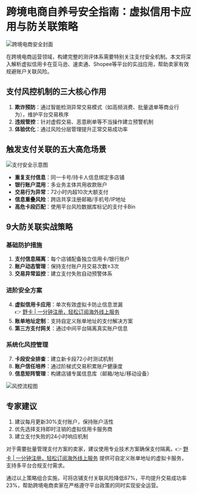 # 跨境电商自养号安全指南：虚拟信用卡应用与防关联策略

![跨境电商安全封面](https://bbtdd.com/wp-content/uploads/img/354697597819.webp@1192w)

在跨境电商运营领域，构建完整的测评体系需要特别关注支付安全机制。本文将深入解析虚拟信用卡在亚马逊、速卖通、Shopee等平台的实战应用，帮助卖家有效规避账户关联风险。

## 支付风控机制的三大核心作用
1. **欺诈预防**：通过智能检测异常交易模式（如高频消费、批量退单等商业行为），维护平台交易秩序
2. **违规管控**：针对虚假交易、恶意刷单等不当操作建立预警机制
3. **体验优化**：通过风险分层管理提升正常交易成功率

## 触发支付关联的五大高危场景
![支付安全示意图](https://bbtdd.com/wp-content/uploads/img/846694247635607.webp@1192w)

- **重复支付信息**：同一卡号/持卡人信息绑定多店铺
- **银行账户混用**：多业务主体共用收款账户
- **交易行为异常**：72小时内超10次大额支付
- **信息重叠风险**：跨店共享注册邮箱/手机号/IP地址
- **高危卡段匹配**：使用平台风险数据库标记的支付卡Bin

## 9大防关联实战策略

### 基础防护措施
1. **支付信息隔离**：每个店铺配备独立信用卡/银行账户
2. **账户动态管理**：保持支付账户月交易次数≥3次
3. **交易异常监控**：建立支付失败自动预警体系

### 进阶安全方案
4. **虚拟信用卡应用**：单次有效虚拟卡防止信息泄漏  
   👉 [野卡 | 一分钟注册，轻松订阅海外线上服务](https://bbtdd.com/yeka)
5. **账单地址定制**：支持自定义账单地址的支付解决方案
6. **第三方支付网关**：通过中间平台隔离真实账户信息

### 系统化风控管理
7. **卡段安全排查**：建立新卡段72小时测试机制
8. **账户信任培养**：通过阶梯式交易积累账户健康度
9. **信息矩阵管理**：构建店铺专属信息库（邮箱/地址/移动设备）

![风控流程图](https://bbtdd.com/wp-content/uploads/img/804495331715.webp@1192w)

## 专家建议
1. 建议每月更新30%支付账户，保持账户活性
2. 优先选择支持即时注销的虚拟信用卡服务商
3. 建立支付失败的24小时响应机制

对于需要批量管理支付方案的卖家，建议使用专业技术方案确保支付隔离。👉 [野卡 | 一分钟注册，轻松订阅海外线上服务](https://bbtdd.com/yeka) 提供可自定义账单地址的虚拟卡服务，支持多平台合规支付需求。

通过以上策略组合实施，可将店铺支付关联风险降低87%，平均提升交易成功率23%，帮助跨境电商卖家在严格遵守平台政策的同时实现安全运营。